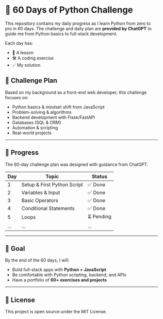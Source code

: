 # 🐍 60 Days of Python Challenge

This repository contains my daily progress as I learn Python from zero to pro in 60 days.
The challenge and daily plan are **provided by ChatGPT** to guide me from Python basics to full-stack development.

Each day has:

- 📖 A lesson
- 🛠 A coding exercise
- ✅ My solution

## 📅 Challenge Plan

Based on my background as a front-end web developer, this challenge focuses on:

- Python basics & mindset shift from JavaScript
- Problem-solving & algorithms
- Backend development with Flask/FastAPI
- Databases (SQL & ORM)
- Automation & scripting
- Real-world projects

---

## 🚀 Progress

The 60-day challenge plan was designed with guidance from ChatGPT.

| Day | Topic                       | Status     |
| --- | --------------------------- | ---------- |
| 1   | Setup & First Python Script | ✅ Done    |
| 2   | Variables & Input           | ✅ Done    |
| 3   | Basic Operators             | ✅ Done    |
| 4   | Conditional Statements      | ✅ Done    |
| 5   | Loops                       | ⏳ Pending |
| ... | ...                         | ...        |

<!-- <details>
<summary>📋 View all days (click to expand)</summary>

| 4 | Conditionals & Comparisons | ⏳ Pending |
| 5 | Functions Basics | ⏳ Pending |
| 6 | Error Handling | ⏳ Pending |
| 7 | File Operations | ⏳ Pending |
| 8 | Dictionaries | ⏳ Pending |
| ... | ... | ... |
| 60 | Final Project | ⏳ Pending |

</details> -->

---

## 🎯 Goal

By the end of the 60 days, I will:

- Build full-stack apps with **Python + JavaScript**
- Be comfortable with Python scripting, backend, and APIs
- Have a portfolio of **60+ exercises and projects**

---

## 📜 License

This project is open source under the MIT License.
